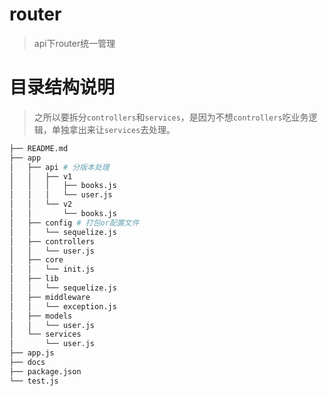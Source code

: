 # router
> api下router统一管理

# 目录结构说明
> 之所以要拆分`controllers`和`services`，是因为不想`controllers`吃业务逻辑，单独拿出来让`services`去处理。
```bash
├── README.md
├── app
│   ├── api # 分版本处理
│   │   ├── v1
│   │   │   ├── books.js
│   │   │   └── user.js
│   │   └── v2
│   │       └── books.js
│   ├── config # 打包or配置文件
│   │   └── sequelize.js
│   ├── controllers
│   │   └── user.js
│   ├── core
│   │   └── init.js
│   ├── lib
│   │   └── sequelize.js
│   ├── middleware
│   │   └── exception.js
│   ├── models
│   │   └── user.js
│   └── services
│       └── user.js
├── app.js
├── docs
├── package.json
└── test.js
```